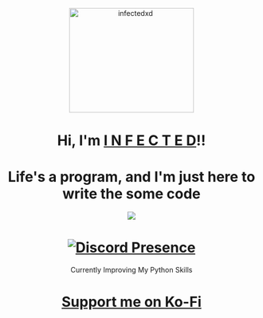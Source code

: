 <p align="center">  
<img src="https://i.pinimg.com/originals/e2/45/89/e2458995d5586be8423db8a7bf71dcbf.gif"alt="infectedxd" width="250" height="210">
</p>

<h1 align="center">Hi, I'm <a href="https://github.com/infectedxd">I N F E C T E D</a>!!</h1>
<h1 align="center">Life's a program, and I'm just here to write the some code</h1>
    
<p align="center">  
<img src="https://komarev.com/ghpvc/?username=infectedxd&color=blueviolet">
</p>

<h1 align="center">
  <a href="https://discord.com/users/1127377098647023758">
    <img src="https://lanyard.cnrad.dev/api/1127377098647023758?showDisplayName=true&idleMessage=sextinn" alt="Discord Presence" />
  </a>
</h1>
  
</div>
<p align="center">
Currently Improving My Python Skills
</p>
<h1 align="center">
    <a href="https://ko-fi.com/infectedxd">Support me on Ko-Fi</a>
</h1>
